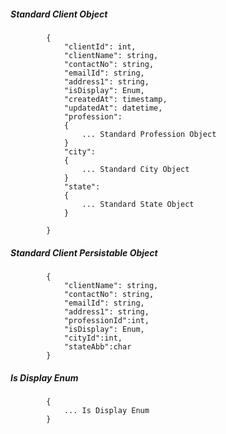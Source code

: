 ##### Standard Client Object

            {
                "clientId": int,
                "clientName": string,
				"contactNo": string,
				"emailId": string,
				"address1": string,
				"isDisplay": Enum,
				"createdAt": timestamp,
				"updatedAt": datetime,
				"profession":
				{
					... Standard Profession Object
				}
				"city": 
				{
					... Standard City Object
				}
				"state": 
				{
					... Standard State Object
				}
                
            }

##### Standard Client Persistable Object

 			{
            	"clientName": string,
				"contactNo": string,
				"emailId": string,
				"address1": string,
				"professionId":int,
				"isDisplay": Enum,
				"cityId":int, 
				"stateAbb":char
			}
			
#####  Is Display Enum
			{
				... Is Display Enum
			}
